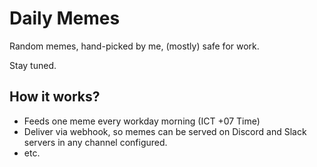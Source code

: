 # Daily Memes

Random memes, hand-picked by me, (mostly) safe for work.

Stay tuned.

## How it works?

- Feeds one meme every workday morning (ICT +07 Time)
- Deliver via webhook, so memes can be served on Discord and Slack servers in any channel configured.
- etc.
